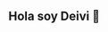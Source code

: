 ## Hola soy Deivi 👋

<!--
**Deivi6/Deivi6** is a ✨ _special_ ✨ repository because its `README.md` (this file) appears on your GitHub profile.

Here are some ideas to get you started:

👋 ¡Hola! Soy Deivi, estudiante de Ingeniería de Software.
💻 Apasionado por la programación, el desarrollo web y la tecnología en general.
🚀 Estoy en constante aprendizaje y comparto aquí algunos de mis proyectos, prácticas y experimentos.
📚 Siempre abierto a nuevas ideas y colaboraciones.
